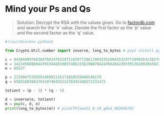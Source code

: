 # Mind your Ps and Qs

> Solution: Decrypt the RSA with the values given. Go to [factordb.com](http://factordb.com) and search for the 'n' value. Denote the first factor as the 'p' value and the second factor as the 'q' value.

```python
#!/usr/bin/env python2

from Crypto.Util.number import inverse, long_to_bytes # pip2 install pycryptodome

c = 843044897663847841476319711639772861390329326681532977209935413827620909782846667
n = 1422450808944701344261903748621562998784243662042303391362692043823716783771691667
e = 65537

p = 2159947535959146091116171018558446546179
q = 658558036833541874645521278345168572231473

totient = (p - 1) * (q - 1)

d = inverse(e, totient)
m = pow(c, d, n)
print(long_to_bytes(m)) # picoCTF{sma11_N_n0_g0od_00264570}
```